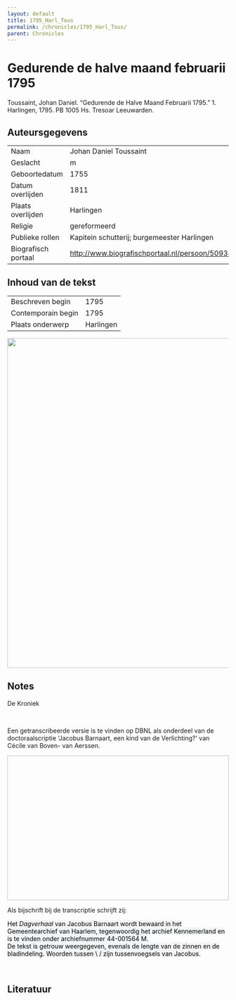 ```yaml
---
layout: default
title: 1795_Harl_Tous
permalink: /chronicles/1795_Harl_Tous/
parent: Chronicles
--- 
```



# Gedurende de halve maand februarii 1795 

Toussaint, Johan Daniel. “Gedurende de Halve Maand Februarii 1795.” 1. Harlingen, 1795. PB 1005 Hs. Tresoar Leeuwarden. 

## Auteursgegevens 

| | | 
| --------------- | --------------- | 
| Naam | Johan Daniel Toussaint | 
| Geslacht | m | 
 | Geboortedatum | 1755 | 
| Datum overlijden | 1811 | 
| Plaats overlijden | Harlingen | 
| Religie | gereformeerd | 
| Publieke rollen | Kapitein schutterij; burgemeester Harlingen | 
| Biografisch portaal | http://www.biografischportaal.nl/persoon/50934745  | 

## Inhoud van de tekst 

| | | 
| --------------- | --------------- | 
| Beschreven begin | 1795 | 
| Contemporain begin | 1795 | 
| Plaats onderwerp | Harlingen | 

[<img src="..\..\barplots_chronicles\1795_Harl_Tous.jpg" width="750"/>](..\..\barplots_chronicles\1795_Harl_Tous.jpg) 

## Notes 

<div data-schema-version="8"><p>De Kroniek</p>
<p>&nbsp;</p>
<p>Een getranscribeerde versie is te vinden op DBNL als onderdeel van de doctoraalscriptie 'Jacobus Barnaart, een kind van de Verlichting?' van Cécile van Boven- van Aerssen.</p>
<p><img alt="" data-attachment-key="XMKBAG3I" width="606" height="329"></p>
<p>Als bijschrift bij de transcriptie schrijft zij:</p>
<p><span style="color: #000000"><span style="background-color: #f3f4f5">Het&nbsp;</span></span><em><span style="color: #000000"><span style="background-color: #f3f4f5">Dagverhaal</span></span></em><span style="color: #000000"><span style="background-color: #f3f4f5">&nbsp;van Jacobus Barnaart wordt bewaard in het Gemeentearchief van Haarlem, tegenwoordig het archief Kennemerland en is te vinden onder archiefnummer 44-001564 M.<br>De tekst is getrouw weergegeven, evenals de lengte van de zinnen en de bladindeling. Woorden tussen \ / zijn tussenvoegsels van Jacobus.</span></span></p>
<p>&nbsp;</p>
</div> 

## Literatuur 

